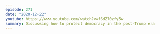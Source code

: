 ```yaml
---
episode: 271
date: "2020-12-22"
youtube: https://www.youtube.com/watch?v=fSdZ70zfy5w
summary: Discussing how to protect democracy in the post-Trump era
---
```

